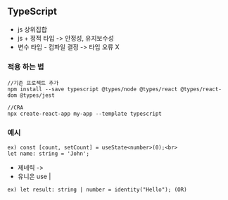 <h2>TypeScript</h2>
<ul>
      <li>js 상위집합</li>
      <li> js + 정적 타입 -> 안정성, 유지보수성</li>
      <li>변수 타입 - 컴파일 결정 -> 타입 오류 X</li>
</ul>
<h3>적용 하는 법</h3>

```
//기존 프로젝트 추가
npm install --save typescript @types/node @types/react @types/react-dom @types/jest

//CRA
npx create-react-app my-app --template typescript
```

<h3>예시</h3>

```
ex) const [count, setCount] = useState<number>(0);<br>
let name: string = 'John';
```

<ul>
      <li>제네릭 -> <T></li>
      <li>유니온 use |</li>
</ul>
            
```
ex) let result: string | number = identity("Hello"); (OR)
```
